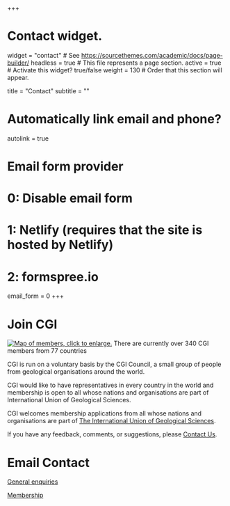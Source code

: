 +++
# Contact widget.
widget = "contact"  # See https://sourcethemes.com/academic/docs/page-builder/
headless = true  # This file represents a page section.
active = true  # Activate this widget? true/false
weight = 130  # Order that this section will appear.

title = "Contact"
subtitle = ""

# Automatically link email and phone?
autolink = true

# Email form provider
#   0: Disable email form
#   1: Netlify (requires that the site is hosted by Netlify)
#   2: formspree.io
email_form = 0
+++
# Join CGI

[![Map of members, click to enlarge.](/img/worldmap_2019_2.jpg)](/img/worldmap_2019_2.jpg "Map of members; there are currently over 340 CGI members from 77 countries") There are currently over 340 CGI members from 77 countries

CGI is run on a voluntary basis by the CGI Council, a small group of people from geological organisations around the world.

CGI would like to have representatives in every country in the world and membership is open to all whose nations and organisations are part of International Union of Geological Sciences.

CGI welcomes membership applications from all whose nations and organisations are part of [The International Union of Geological Sciences](http://www.iugs.org).

If you have any feedback, comments, or suggestions, please [Contact Us](mailto:CGIsecretariat@mail.cgs.gov.cn?subject=Enquiries).

Email Contact
==============

[General enquiries](mailto:CGIsecretariat@mail.cgs.gov.cn?subject=Enquiries)

[Membership](mailto:CGIsecretariat@mail.cgs.gov.cn?subject=CGI%20Membership&body=Hi,%0d%0dMy%20details:%0d%0dFamily%20Name:%0dFirst%20name:%0dAddress:%0dCity:%0dCountry:%0dEmail:%0dPhone:%0dOrganisation:%0dI%20confirm%20that%20I%20am%20a%20member%20of%20an%20organisation%20or%20citizen%20of%20a%20country%20that%20is%20a%20member%20of%20the%20IUGS:%0dInterests:%0d)